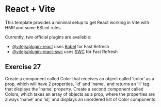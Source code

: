 # React + Vite

This template provides a minimal setup to get React working in Vite with HMR and some ESLint rules.

Currently, two official plugins are available:

- [@vitejs/plugin-react](https://github.com/vitejs/vite-plugin-react/blob/main/packages/plugin-react/README.md) uses [Babel](https://babeljs.io/) for Fast Refresh
- [@vitejs/plugin-react-swc](https://github.com/vitejs/vite-plugin-react-swc) uses [SWC](https://swc.rs/) for Fast Refresh

## Exercise 27

Create a component called Color that receives an object called 'color' as a prop, which will have 2 properties, 'id' and 'name,' and returns an 'li' tag that displays the 'name' property. Create a second component called Colors, which takes an array of objects as a prop, where the properties are always 'name' and 'id,' and displays an unordered list of Color components.
